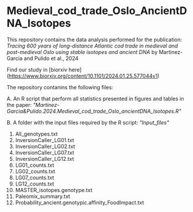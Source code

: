 # Medieval_cod_trade_Oslo_AncientDNA_Isotopes
This repository contains the data analysis performed for the publication: *Tracing 600 years of long-distance Atlantic cod trade in medieval and post-medieval Oslo using stable isotopes and ancient DNA* by Martinez-Garcia and Pulido et al., 2024

Find our study in [biorxiv here] (https://www.biorxiv.org/content/10.1101/2024.01.25.577044v1)

The repository contanins the following files:

A. An R script that perform all statistics presented in figures and tables in the paper: *"Martinez-Garcia&Pulido.2024.Medieval_cod_trade_Oslo_ancientDNA_Isotopes.R"*

B. A folder with the input files required by the R script: *"Input_files"*
   1. All_genotypes.txt
   2. InversionCaller_LG01.txt
   3. InversionCaller_LG02.txt
   4. InversionCaller_LG07.txt
   5. InversionCaller_LG12.txt
   6. LG01_counts.txt
   7. LG02_counts.txt
   8. LG07_counts.txt
   9. LG12_counts.txt
   10. MASTER_isotopes.genotype.txt
   11. Paleomix_summary.txt
   12. Probability_ancient.genotypic.affinity_FoodImpact.txt
   









